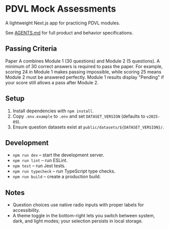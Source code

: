 # PDVL Mock Assessments

A lightweight Next.js app for practicing PDVL modules.

See [AGENTS.md](./AGENTS.md) for full product and behavior specifications.

## Passing Criteria

Paper A combines Module 1 (30 questions) and Module 2 (5 questions). A minimum of 30 correct answers is required to pass the paper. For example, scoring 24 in Module 1 makes passing impossible, while scoring 25 means Module 2 must be answered perfectly. Module 1 results display "Pending" if your score still allows a pass after Module 2.

## Setup

1. Install dependencies with `npm install`.
2. Copy `.env.example` to `.env` and set `DATASET_VERSION` (defaults to `v2025-09`).
3. Ensure question datasets exist at `public/datasets/${DATASET_VERSION}/`.

## Development

- `npm run dev` – start the development server.
- `npm run lint` – run ESLint.
- `npm test` – run Jest tests.
- `npm run typecheck` – run TypeScript type checks.
- `npm run build` – create a production build.

## Notes

- Question choices use native radio inputs with proper labels for accessibility.
- A theme toggle in the bottom-right lets you switch between system, dark, and light modes; your selection persists in local storage.
